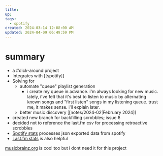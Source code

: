 ```yaml
---
title: 
up: 
tags:
  - spotify
created: 2024-03-14 12:08:00 AM
updated: 2024-04-09 06:49:59 PM
---
```

# summary
- a #dick-around project 
- Integrates with [[spotify]]
- Solving for 
	- automate "queue" playlist generation 
		- i create my queue in advance. i'm always looking for new music. lately, i've felt that it's best to listen to music by alternating known songs and "first listen" songs in my listening queue. trust me, it makes sense. i'll explain later. 
	- better music discovery 
[[notes/2024-02|February 2024]]
- created new branch for backfilling scrobbles; issue 8 
- decided not to reference the last.fm csv for processing retroactive scrobbles 
- [Spotify stats](https://spotifystats.app/) processes json exported data from spotify 
- [Last.fm stats](https://lastfmstats.com/) is also helpful

[musicbrainz.org](musicbrainz.org) is cool too but i dont need it for this project